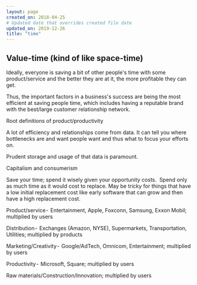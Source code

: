 ```yaml
---
layout: page
created_on: 2018-04-25
# Updated date that overrides created file date
updated_on: 2019-12-26
title: "time"
---
```


## Value-time (kind of like space-time)

Ideally, 
everyone is saving a bit of other people's time with some product/service 
and the better they are at it, 
the more profitable they can get.

Thus, the important factors in a business's success 
are being the most efficient at saving people time, 
which includes having a reputable brand 
with the best/large customer relationship network. 

Root definitions of product/productivity

A lot of efficiency and relationships come from data. 
It can tell you where bottlenecks are and want people want and thus what to focus your efforts on. 

Prudent storage and usage of that data is paramount. 

Capitalism and consumerism

Save your time; 
spend it wisely given your opportunity costs. 
Spend only as much time as it would cost to replace. 
May be tricky for things that have a low initial replacement cost
like early software that can grow 
and then have a high replacement cost. 

Product/service - 
Entertainment, Apple, Foxconn, Samsung, Exxon Mobil; 
multiplied by users

Distribution - 
Exchanges (Amazon, NYSE), Supermarkets, Transportation, Utilities; 
multiplied by products

Marketing/Creativity - 
Google/AdTech, Omnicom, Entertainment; 
multiplied by users

Productivity - 
Microsoft, Square; 
multiplied by users

Raw materials/Construction/Innovation; 
multiplied by users
